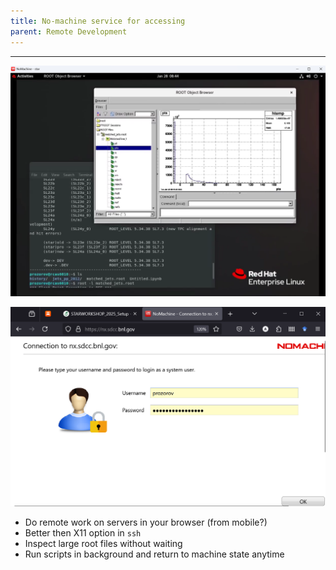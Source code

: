 ```yaml
---
title: No-machine service for accessing
parent: Remote Development
---
```



---
![alt text](img/nomachine2.png)

![alt text](img/no_machine.png)

- Do remote work on servers in your browser (from mobile?)
- Better then X11 option in `ssh`
- Inspect large root files without waiting
- Run scripts in background and return to machine state anytime
